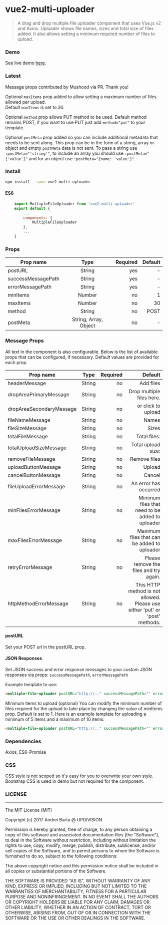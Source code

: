 # vue2-multi-uploader

> A drag and drop multiple file uploader component that uses Vue.js v2 and Axios. Uploader shows file names, sizes and total size of files added. It also allows
 setting a minimum required number of files to upload.

### Demo
See live demo [here](https://abarta.github.io/vue2-multi-uploader/demo/).

### Latest
Message props contributed by Mushood via PR. Thank you!

Optional `maxItems` prop added to allow setting a maximum number of files allowed per upload.  
Default `maxItems` is set to 30.

Optional `method` prop allows PUT method to be used. Default method remains POST, if you want to use PUT just add `method="put"` to your template.

Optional `postMeta` prop added so you can include additional metadata that needs to be sent along. This prop can be in the form of a string, array or object and empty `postMeta` data is not sent. To pass a string use `:postMeta="'string'"`, to include an array you should use `:postMeta="['value']"` and for an object use `:postMeta="{name: 'value'}"`.

### Install

``` bash
npm install --save vue2-multi-uploader
```
#### ES6
```javascript
    import MultipleFileUploader from 'vue2-multi-uploader'
    export default {
        ...
        components: {
            MultipleFileUploader
        },
        ...
    }
```
### Props

| Prop name        | Type           | Required  | Default  
| ------------- |:-------------:| -----:| -----:|
| postURL      | String |  yes |  -
| successMessagePath      | String    |   yes | -
| errorMessagePath | String     |    yes | -
| minItems | Number     |    no | 1
| maxItems | Number     |    no | 30
| method | String     |    no | POST
| postMeta | String, Array, Object     |    no | -

### Message Props
All text in the component is also configurable. Below is the list of available props that can be configured, if necessary. Default values are provided for each prop.

| Prop name         | Type            | Required    | Default  
| -------------     |:-------------:  | -----:      | -----:|
| headerMessage     | String          |    no       | Add files
| dropAreaPrimaryMessage  | String    |    no       | Drop multiple files here.
| dropAreaSecondaryMessage | String   |    no       | or click to upload
| fileNameMessage   | String          |    no       | Names
| fileSizeMessage   | String          |    no       | Sizes
| totalFileMessage  | String          |    no       | Total files:
| totalUploadSizeMessage | String     |    no       | Total upload size:
| removeFileMessage | String          |    no       | Remove files
| uploadButtonMessage  | String       |    no       | Upload
| cancelButtonMessage | String        |    no       | Cancel
| fileUploadErrorMessage   | String   |    no       | An error has occurred
| minFilesErrorMessage   | String     |    no       | Minimum files that need to be added to uploader
| maxFilesErrorMessage  | String      |    no       | Maximum files that can be added to uploader
| retryErrorMessage | String          |    no       | Please remove the files and try again.
| httpMethodErrorMessage | String     |    no       | This HTTP method is not allowed. Please use either 'put' or     'post' methods.


#### postURL
Set your POST url in the postURL prop.

#### JSON Responses
Set JSON success and error response messages to your custom JSON responses via props:
`successMessagePath`,
`errorMessagePath`

Example template to use:
``` html
<multiple-file-uploader postURL="http://.." successMessagePath="" errorMessagePath=""></multiple-file-uploader>
```
Minimum items to upload (optional)
You can modify the minimum number of files required for the upload to take place by changing the value of minItems prop. Default is set to 1.
Here is an example template for uploading a minimum of 5 items and a maximum of 10 items:
``` html
<multiple-file-uploader postURL="http://.." successMessagePath="" errorMessagePath="" :minItems="5" :maxItems="10"></multiple-file-uploader>
```
### Dependencies
Axios, ES6-Promise

### CSS
CSS style is not scoped so it's easy for you to overwrite your own style.
Bootstrap CSS is used in demo but not required for the component.

### LICENSE

---
The MIT License (MIT)

Copyright (c) 2017 Andrei Barta @ UPDIVISION

Permission is hereby granted, free of charge, to any person obtaining a copy
of this software and associated documentation files (the "Software"), to deal
in the Software without restriction, including without limitation the rights
to use, copy, modify, merge, publish, distribute, sublicense, and/or sell
copies of the Software, and to permit persons to whom the Software is
furnished to do so, subject to the following conditions:

The above copyright notice and this permission notice shall be included in all
copies or substantial portions of the Software.

THE SOFTWARE IS PROVIDED "AS IS", WITHOUT WARRANTY OF ANY KIND, EXPRESS OR
IMPLIED, INCLUDING BUT NOT LIMITED TO THE WARRANTIES OF MERCHANTABILITY,
FITNESS FOR A PARTICULAR PURPOSE AND NONINFRINGEMENT. IN NO EVENT SHALL THE
AUTHORS OR COPYRIGHT HOLDERS BE LIABLE FOR ANY CLAIM, DAMAGES OR OTHER
LIABILITY, WHETHER IN AN ACTION OF CONTRACT, TORT OR OTHERWISE, ARISING FROM,
OUT OF OR IN CONNECTION WITH THE SOFTWARE OR THE USE OR OTHER DEALINGS IN THE
SOFTWARE.

